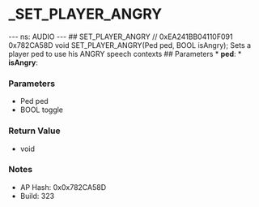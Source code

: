 # _SET_PLAYER_ANGRY

--- ns: AUDIO --- ## SET_PLAYER_ANGRY  // 0xEA241BB04110F091 0x782CA58D void SET_PLAYER_ANGRY(Ped ped, BOOL isAngry);  Sets a player ped to use his ANGRY speech contexts  ## Parameters * **ped**: * **isAngry**:

### Parameters
* Ped ped
* BOOL toggle

### Return Value
* void

### Notes
* AP Hash: 0x0x782CA58D
* Build: 323

